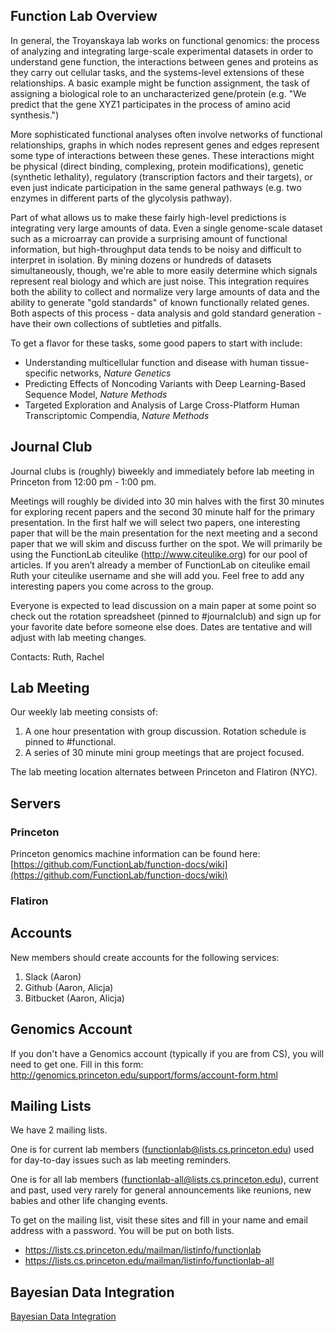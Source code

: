 

## Function Lab Overview
In general, the Troyanskaya lab works on functional genomics: the process of analyzing and integrating large-scale experimental datasets in order to understand gene function, the interactions between genes and proteins as they carry out cellular tasks, and the systems-level extensions of these relationships. A basic example might be function assignment, the task of assigning a biological role to an uncharacterized gene/protein (e.g. "We predict that the gene XYZ1 participates in the process of amino acid synthesis.")

More sophisticated functional analyses often involve networks of functional relationships, graphs in which nodes represent genes and edges represent some type of interactions between these genes. These interactions might be physical (direct binding, complexing, protein modifications), genetic (synthetic lethality), regulatory (transcription factors and their targets), or even just indicate participation in the same general pathways (e.g. two enzymes in different parts of the glycolysis pathway).

Part of what allows us to make these fairly high-level predictions is integrating very large amounts of data. Even a single genome-scale dataset such as a microarray can provide a surprising amount of functional information, but high-throughput data tends to be noisy and difficult to interpret in isolation. By mining dozens or hundreds of datasets simultaneously, though, we're able to more easily determine which signals represent real biology and which are just noise. This integration requires both the ability to collect and normalize very large amounts of data and the ability to generate "gold standards" of known functionally related genes. Both aspects of this process - data analysis and gold standard generation - have their own collections of subtleties and pitfalls.

To get a flavor for these tasks, some good papers to start with include:

* Understanding multicellular function and disease with human tissue-specific networks, *Nature Genetics*
* Predicting Effects of Noncoding Variants with Deep Learning-Based Sequence Model, *Nature Methods*
* Targeted Exploration and Analysis of Large Cross-Platform Human Transcriptomic Compendia, *Nature Methods*

## Journal Club
Journal clubs is (roughly) biweekly and immediately before lab meeting in Princeton from 12:00 pm - 1:00 pm. 

Meetings will roughly be divided into 30 min halves with the first 30 minutes for exploring recent papers and the second 30 minute half for the primary presentation. In the first half we will select two papers, one interesting paper that will be the main presentation for the next meeting and a second paper that we will skim and discuss further on the spot. We will primarily be using the FunctionLab citeulike (http://www.citeulike.org) for our pool of articles. If you aren’t already a member of FunctionLab on citeulike email Ruth your citeulike username and she will add you. Feel free to add any interesting papers you come across to the group. 

Everyone is expected to lead discussion on a main paper at some point so check out the rotation spreadsheet (pinned to #journalclub) and sign up for your favorite date before someone else does. Dates are tentative and will adjust with lab meeting changes. 

Contacts: Ruth, Rachel

## Lab Meeting

Our weekly lab meeting consists of:
  1. A one hour presentation with group discussion. Rotation schedule is pinned to #functional.
  2. A series of 30 minute mini group meetings that are project focused. 
 
The lab meeting location alternates between Princeton and Flatiron (NYC).

## Servers

### Princeton
Princeton genomics machine information can be found here: [https://github.com/FunctionLab/function-docs/wiki](https://github.com/FunctionLab/function-docs/wiki)

### Flatiron

## Accounts

New members should create accounts for the following services:

1. Slack (Aaron)
2. Github (Aaron, Alicja)
3. Bitbucket (Aaron, Alicja)

## Genomics Account

If you don't have a Genomics account (typically if you are from CS), you will need to get one. Fill in this form:
http://genomics.princeton.edu/support/forms/account-form.html

## Mailing Lists

We have 2 mailing lists.

One is for current lab members (functionlab@lists.cs.princeton.edu) used for day-to-day issues such as lab meeting reminders.

One is for all lab members (functionlab-all@lists.cs.princeton.edu), current and past, used very rarely for general announcements like reunions, new babies and other life changing events.

To get on the mailing list, visit these sites and fill in your name and email address with a password. You will be put on both lists.

* https://lists.cs.princeton.edu/mailman/listinfo/functionlab
* https://lists.cs.princeton.edu/mailman/listinfo/functionlab-all

## Bayesian Data Integration

[Bayesian Data Integration](http://functionlab.readthedocs.io/en/latest/bayesian-integration.html)
